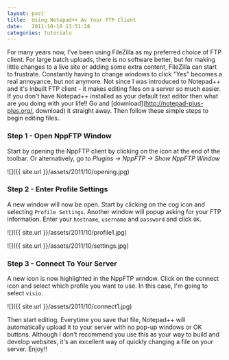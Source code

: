 ```yaml
---
layout: post
title:  Using Notepad++ As Your FTP Client
date:   2011-10-10 13:51:28
categories: tutorials
---
```


For many years now, I've been using FileZilla as my preferred choice of FTP client. For large batch uploads, there is no software better, but for making little changes to a live site or adding some extra content, FileZilla can start to frustrate. Constantly having to change windows to click "Yes" becomes a real annoyance, but not anymore. Not since I was introduced to Notepad++ and it's inbuilt FTP client - it makes editing files on a server so much easier. If you don't have Notepad++ installed as your default text editor then what are you doing with your life!! Go and [download](http://notepad-plus-plus.org/, download) it straight away. Then follow these simple steps to begin editing files..

### Step 1 - Open NppFTP Window

Start by opening the NppFTP client by clicking on the icon at the end of the toolbar. Or alternatively, go to _Plugins -&gt; NppFTP -&gt; Show NppFTP Window_

![]({{ site.url }}/assets/2011/10/opening.jpg)

### Step 2 - Enter Profile Settings

A new window will now be open. Start by clicking on the cog icon and selecting `Profile Settings`. Another window will popup asking for your FTP information. Enter your `hostname`, `username` and `password` and click `OK`.

![]({{ site.url }}/assets/2011/10/profile1.jpg)

![]({{ site.url }}/assets/2011/10/settings.jpg)

### Step 3 - Connect To Your Server

A new icon is now highlighted in the NppFTP window. Click on the connect icon and select which profile you want to use. In this case, I'm going to select `visio`.

![]({{ site.url }}/assets/2011/10/connect1.jpg)

Then start editing. Everytime you save that file, Notepad++ will automatically upload it to your server with no pop-up windows or OK buttons. Although I don't recommend you use this as your way to build and develop websites, it's an excellent way of quickly changing a file on your server. Enjoy!!
